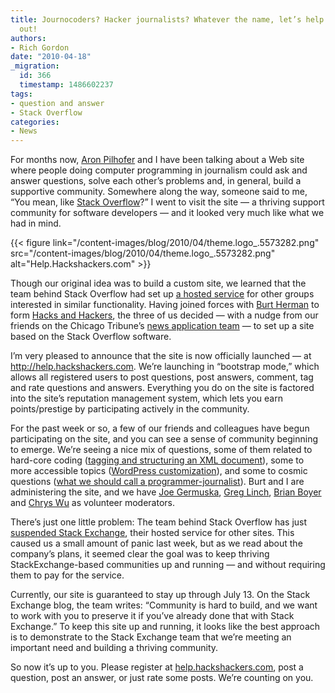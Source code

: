 ```yaml
---
title: Journocoders? Hacker journalists? Whatever the name, let’s help each other
  out!
authors:
- Rich Gordon
date: "2010-04-18"
_migration:
  id: 366
  timestamp: 1486602237
tags:
- question and answer
- Stack Overflow
categories:
- News
---
```


For months now, [Aron Pilhofer][1] and I have been talking about a Web site where people doing computer programming in journalism could ask and answer questions, solve each other&#8217;s problems and, in general, build a supportive community. Somewhere along the way, someone said to me, &#8220;You mean, like [Stack Overflow][2]?&#8221; I went to visit the site &#8212; a thriving support community for software developers &#8212; and it looked very much like what we had in mind.

{{< figure link="/content-images/blog/2010/04/theme.logo\_.5573282.png" src="/content-images/blog/2010/04/theme.logo\_.5573282.png" alt="Help.Hackshackers.com" >}}

Though our original idea was to build a custom site, we learned that the team behind Stack Overflow had set up [a hosted service][3] for other groups interested in similar functionality. Having joined forces with [Burt Herman][4] to form [Hacks and Hackers][5], the three of us decided &#8212; with a nudge from our friends on the Chicago Tribune&#8217;s [news application team][6] &#8212; to set up a site based on the Stack Overflow software.

I&#8217;m very pleased to announce that the site is now officially launched &#8212; at <http://help.hackshackers.com>. We&#8217;re launching in &#8220;bootstrap mode,&#8221; which allows all registered users to post questions, post answers, comment, tag and rate questions and answers. Everything you do on the site is factored into the site&#8217;s reputation management system, which lets you earn points/prestige by participating actively in the community.

For the past week or so, a few of our friends and colleagues have begun participating on the site, and you can see a sense of community beginning to emerge. We&#8217;re seeing a nice mix of questions, some of them related to hard-core coding ([tagging and structuring an XML document][7]), some to more accessible topics ([WordPress customization][8]), and some to cosmic questions ([what we should call a programmer-journalist][9]). Burt and I are administering the site, and we have [Joe Germuska][10], [Greg Linch][11], [Brian Boyer][12] and [Chrys Wu][13] as volunteer moderators.

There&#8217;s just one little problem: The team behind Stack Overflow has just [suspended Stack Exchange][14], their hosted service for other sites. This caused us a small amount of panic last week, but as we read about the company&#8217;s plans, it seemed clear the goal was to keep thriving StackExchange-based communities up and running &#8212; and without requiring them to pay for the service.

Currently, our site is guaranteed to stay up through July 13. On the Stack Exchange blog, the team writes: &#8220;Community is hard to build, and we want to work with you to preserve it if you’ve already done that with Stack Exchange.&#8221; To keep this site up and running, it looks like the best approach is to demonstrate to the Stack Exchange team that we&#8217;re meeting an important need and building a thriving community.

So now it&#8217;s up to you. Please register at [help.hackshackers.com][15], post a question, post an answer, or just rate some posts. We&#8217;re counting on you.

 [1]: http://www.linkedin.com/profile?viewProfile=&key=20691098
 [2]: http://www.stackoverflow.com
 [3]: http://stackexchange.com/
 [4]: http://www.linkedin.com/in/burtherman
 [5]: http://www.hacksandhackers.com
 [6]: http://blog.apps.chicagotribune.com/
 [7]: http://help.hackshackers.com/questions/9/tagging-and-annotating-a-structured-xml-document
 [8]: http://help.hackshackers.com/questions/16/wordpress-as-a-publication-cms-what-are-your-most-useful-valuable-plugins
 [9]: http://help.hackshackers.com/questions/81/jourveloper-progournalist-hacker-journalist-what-title-should-we-use
 [10]: http://help.hackshackers.com/users/6/joe-germuska
 [11]: http://help.hackshackers.com/users/17/greg-linch
 [12]: http://help.hackshackers.com/users/5/brianboyer
 [13]: http://help.hackshackers.com/users/8/chrys-wu
 [14]: http://blog.stackexchange.com/post/518474918/stack-exchange-2-0
 [15]: http://help.hackshackers.com